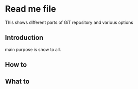 # Read me file
This shows different parts of GiT repository and various options
## Introduction
main purpose is show to all.
## How to 


## What to